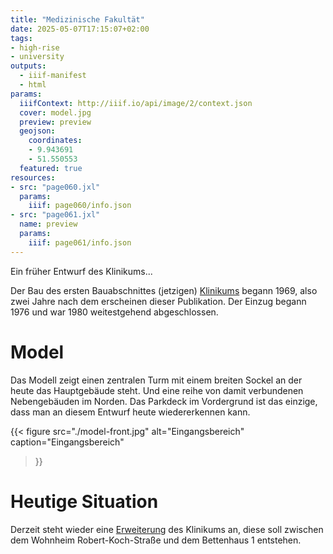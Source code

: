 ```yaml
---
title: "Medizinische Fakultät"
date: 2025-05-07T17:15:07+02:00
tags:
- high-rise
- university
outputs:
  - iiif-manifest
  - html
params:
  iiifContext: http://iiif.io/api/image/2/context.json
  cover: model.jpg
  preview: preview
  geojson:
    coordinates:
    - 9.943691
    - 51.550553
  featured: true
resources:
- src: "page060.jxl"
  params:
    iiif: page060/info.json
- src: "page061.jxl"
  name: preview
  params:
    iiif: page061/info.json
---
```


Ein früher Entwurf des Klinikums...

<!--more-->

Der Bau des ersten Bauabschnittes (jetzigen) [Klinikums](https://de.wikipedia.org/wiki/Universit%C3%A4tsmedizin_G%C3%B6ttingen) begann 1969, also zwei Jahre nach dem erscheinen dieser Publikation. Der Einzug begann 1976 und war 1980 weitestgehend abgeschlossen.

# Model

Das Modell zeigt einen zentralen Turm mit einem breiten Sockel an der heute das Hauptgebäude steht. Und eine reihe von damit verbundenen Nebengebäuden im Norden. Das Parkdeck im Vordergrund ist das einzige, dass man an diesem Entwurf heute wiedererkennen kann.

{{< figure
  src="./model-front.jpg"
  alt="Eingangsbereich"
  caption="Eingangsbereich"
>}}

# Heutige Situation

Derzeit steht wieder eine [Erweiterung](https://www.umg.eu/neubau/) des Klinikums an, diese soll zwischen dem Wohnheim Robert-Koch-Straße und dem Bettenhaus 1 entstehen.
